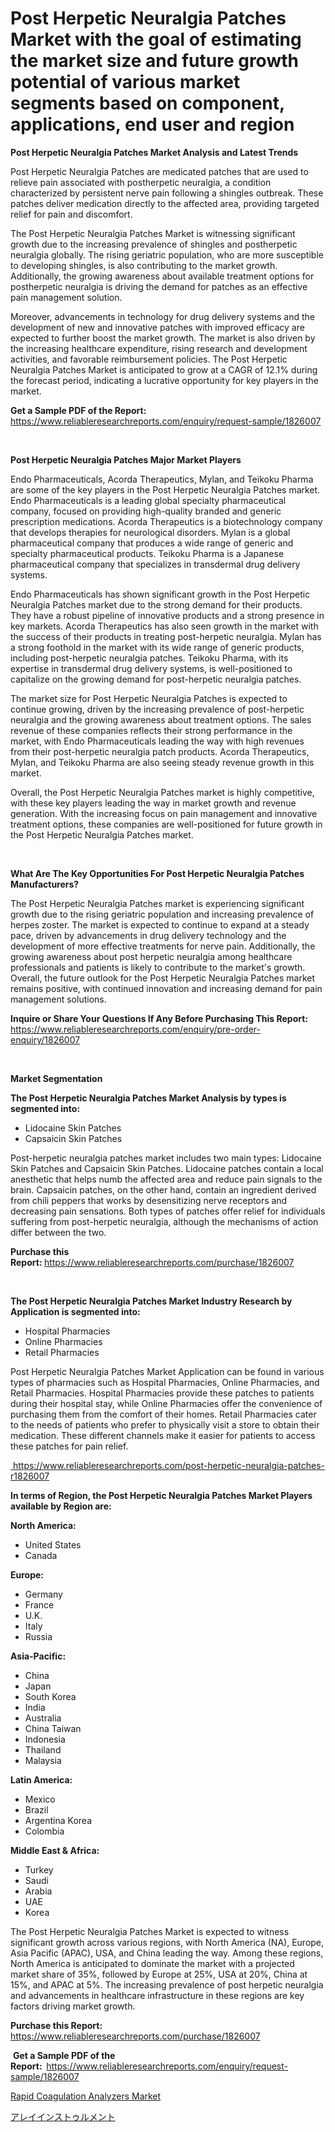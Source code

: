<p><h1>Post Herpetic Neuralgia Patches Market with the goal of estimating the market size and future growth potential of various market segments based on component, applications, end user and region</h1></p><p><strong>Post Herpetic Neuralgia Patches Market Analysis and Latest Trends</strong></p>
<p><p>Post Herpetic Neuralgia Patches are medicated patches that are used to relieve pain associated with postherpetic neuralgia, a condition characterized by persistent nerve pain following a shingles outbreak. These patches deliver medication directly to the affected area, providing targeted relief for pain and discomfort.</p><p>The Post Herpetic Neuralgia Patches Market is witnessing significant growth due to the increasing prevalence of shingles and postherpetic neuralgia globally. The rising geriatric population, who are more susceptible to developing shingles, is also contributing to the market growth. Additionally, the growing awareness about available treatment options for postherpetic neuralgia is driving the demand for patches as an effective pain management solution.</p><p>Moreover, advancements in technology for drug delivery systems and the development of new and innovative patches with improved efficacy are expected to further boost the market growth. The market is also driven by the increasing healthcare expenditure, rising research and development activities, and favorable reimbursement policies. The Post Herpetic Neuralgia Patches Market is anticipated to grow at a CAGR of 12.1% during the forecast period, indicating a lucrative opportunity for key players in the market.</p></p>
<p><strong>Get a Sample PDF of the Report:&nbsp;</strong> <a href="https://www.reliableresearchreports.com/enquiry/request-sample/1826007">https://www.reliableresearchreports.com/enquiry/request-sample/1826007</a></p>
<p>&nbsp;</p>
<p><strong>Post Herpetic Neuralgia Patches Major Market Players</strong></p>
<p><p>Endo Pharmaceuticals, Acorda Therapeutics, Mylan, and Teikoku Pharma are some of the key players in the Post Herpetic Neuralgia Patches market. Endo Pharmaceuticals is a leading global specialty pharmaceutical company, focused on providing high-quality branded and generic prescription medications. Acorda Therapeutics is a biotechnology company that develops therapies for neurological disorders. Mylan is a global pharmaceutical company that produces a wide range of generic and specialty pharmaceutical products. Teikoku Pharma is a Japanese pharmaceutical company that specializes in transdermal drug delivery systems.</p><p>Endo Pharmaceuticals has shown significant growth in the Post Herpetic Neuralgia Patches market due to the strong demand for their products. They have a robust pipeline of innovative products and a strong presence in key markets. Acorda Therapeutics has also seen growth in the market with the success of their products in treating post-herpetic neuralgia. Mylan has a strong foothold in the market with its wide range of generic products, including post-herpetic neuralgia patches. Teikoku Pharma, with its expertise in transdermal drug delivery systems, is well-positioned to capitalize on the growing demand for post-herpetic neuralgia patches.</p><p>The market size for Post Herpetic Neuralgia Patches is expected to continue growing, driven by the increasing prevalence of post-herpetic neuralgia and the growing awareness about treatment options. The sales revenue of these companies reflects their strong performance in the market, with Endo Pharmaceuticals leading the way with high revenues from their post-herpetic neuralgia patch products. Acorda Therapeutics, Mylan, and Teikoku Pharma are also seeing steady revenue growth in this market.</p><p>Overall, the Post Herpetic Neuralgia Patches market is highly competitive, with these key players leading the way in market growth and revenue generation. With the increasing focus on pain management and innovative treatment options, these companies are well-positioned for future growth in the Post Herpetic Neuralgia Patches market.</p></p>
<p>&nbsp;</p>
<p><strong>What Are The Key Opportunities For Post Herpetic Neuralgia Patches Manufacturers?</strong></p>
<p><p>The Post Herpetic Neuralgia Patches market is experiencing significant growth due to the rising geriatric population and increasing prevalence of herpes zoster. The market is expected to continue to expand at a steady pace, driven by advancements in drug delivery technology and the development of more effective treatments for nerve pain. Additionally, the growing awareness about post herpetic neuralgia among healthcare professionals and patients is likely to contribute to the market's growth. Overall, the future outlook for the Post Herpetic Neuralgia Patches market remains positive, with continued innovation and increasing demand for pain management solutions.</p></p>
<p><strong>Inquire or Share Your Questions If Any Before Purchasing This Report:</strong> <a href="https://www.reliableresearchreports.com/enquiry/pre-order-enquiry/1826007">https://www.reliableresearchreports.com/enquiry/pre-order-enquiry/1826007</a></p>
<p>&nbsp;</p>
<p><strong>Market Segmentation</strong></p>
<p><strong>The Post Herpetic Neuralgia Patches Market Analysis by types is segmented into:</strong></p>
<p><ul><li>Lidocaine Skin Patches</li><li>Capsaicin Skin Patches</li></ul></p>
<p><p>Post-herpetic neuralgia patches market includes two main types: Lidocaine Skin Patches and Capsaicin Skin Patches. Lidocaine patches contain a local anesthetic that helps numb the affected area and reduce pain signals to the brain. Capsaicin patches, on the other hand, contain an ingredient derived from chili peppers that works by desensitizing nerve receptors and decreasing pain sensations. Both types of patches offer relief for individuals suffering from post-herpetic neuralgia, although the mechanisms of action differ between the two.</p></p>
<p><strong>Purchase this Report:&nbsp;</strong><a href="https://www.reliableresearchreports.com/purchase/1826007">https://www.reliableresearchreports.com/purchase/1826007</a></p>
<p>&nbsp;</p>
<p><strong>The Post Herpetic Neuralgia Patches Market Industry Research by Application is segmented into:</strong></p>
<p><ul><li>Hospital Pharmacies</li><li>Online Pharmacies</li><li>Retail Pharmacies</li></ul></p>
<p><p>Post Herpetic Neuralgia Patches Market Application can be found in various types of pharmacies such as Hospital Pharmacies, Online Pharmacies, and Retail Pharmacies. Hospital Pharmacies provide these patches to patients during their hospital stay, while Online Pharmacies offer the convenience of purchasing them from the comfort of their homes. Retail Pharmacies cater to the needs of patients who prefer to physically visit a store to obtain their medication. These different channels make it easier for patients to access these patches for pain relief.</p></p>
<p><a href="https://www.reliableresearchreports.com/post-herpetic-neuralgia-patches-r1826007">&nbsp;https://www.reliableresearchreports.com/post-herpetic-neuralgia-patches-r1826007</a></p>
<p><strong>In terms of Region, the Post Herpetic Neuralgia Patches Market Players available by Region are:</strong></p>
<p>
    <p> <strong> North America: </strong>
        <ul>
            <li>United States</li>
            <li>Canada</li>
        </ul>
        </p> 
    <p> <strong> Europe: </strong>
        <ul>
            <li>Germany</li>
            <li>France</li>
            <li>U.K.</li>
            <li>Italy</li>
            <li>Russia</li>
        </ul>
        </p> 
    <p> <strong> Asia-Pacific: </strong>
        <ul>
            <li>China</li>
            <li>Japan</li>
            <li>South Korea</li>
            <li>India</li>
            <li>Australia</li>
            <li>China Taiwan</li>
            <li>Indonesia</li>
            <li>Thailand</li>
            <li>Malaysia</li>
        </ul>
        </p> 
    <p> <strong> Latin America: </strong>
        <ul>
            <li>Mexico</li>
            <li>Brazil</li>
            <li>Argentina Korea</li>
            <li>Colombia</li>
        </ul>
        </p> 
    <p> <strong> Middle East & Africa: </strong>
        <ul>
            <li>Turkey</li>
            <li>Saudi</li>
            <li>Arabia</li>
            <li>UAE</li>
            <li>Korea</li>
        </ul>
    </p>
    </p>
<p><p>The Post Herpetic Neuralgia Patches Market is expected to witness significant growth across various regions, with North America (NA), Europe, Asia Pacific (APAC), USA, and China leading the way. Among these regions, North America is anticipated to dominate the market with a projected market share of 35%, followed by Europe at 25%, USA at 20%, China at 15%, and APAC at 5%. The increasing prevalence of post herpetic neuralgia and advancements in healthcare infrastructure in these regions are key factors driving market growth.</p></p>
<p><strong>Purchase this Report: </strong><a href="https://www.reliableresearchreports.com/purchase/1826007">https://www.reliableresearchreports.com/purchase/1826007</a></p>
<p>&nbsp;<strong>Get a Sample PDF of the Report:&nbsp;&nbsp;</strong><a href="https://www.reliableresearchreports.com/enquiry/request-sample/1826007">https://www.reliableresearchreports.com/enquiry/request-sample/1826007</a></p>
<p><strong></strong></p>
<p><p><a href="https://github.com/RickHolmes3/Market-Research-Report-List-4/blob/main/rapid-coagulation-analyzers-market.md">Rapid Coagulation Analyzers Market</a></p><p><a href="https://github.com/zekaoe592392/Market-Research-Report-List-2/blob/main/244071451831.md">アレイインストゥルメント</a></p></p>